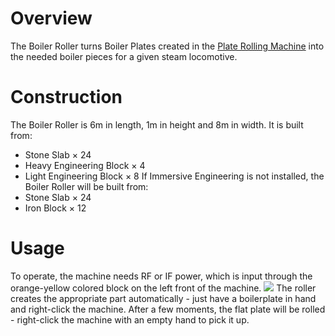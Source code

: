 # Overview
The Boiler Roller turns Boiler Plates created in the [Plate Rolling Machine](immersiverailroading:wiki/en_us/machines/plate_rolling_machine.md) into the needed boiler pieces for a given steam locomotive.

# Construction
The Boiler Roller is 6m in length, 1m in height and 8m in width.
It is built from:
* Stone Slab × 24
* Heavy Engineering Block × 4
* Light Engineering Block × 8
If Immersive Engineering is not installed, the Boiler Roller will be built from:
* Stone Slab × 24
* Iron Block × 12

# Usage
To operate, the machine needs RF or IF power, which is input through the orange-yellow colored block on the left front of the machine.
![](immersiverailroading:wiki/images/boiler_machine1.png)
The roller creates the appropriate part automatically - just have a boilerplate in hand and right-click the machine. 
After a few moments, the flat plate will be rolled - right-click the machine with an empty hand to pick it up.